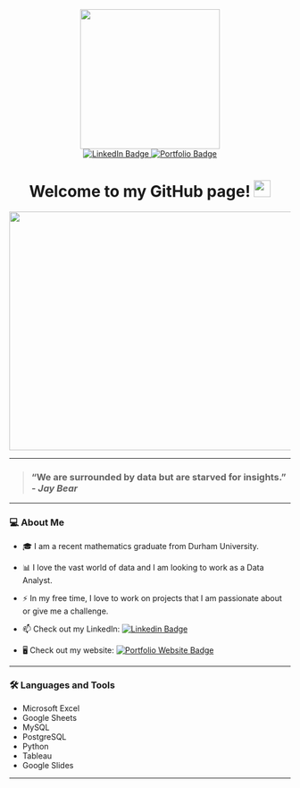 <div id="header" align="center">
  <a href="https://www.behance.net/gallery/19298855/Animated-Graph/modules/130427555">
    <img src="https://github.com/user-attachments/assets/40a4cdbc-f1a0-4f10-8035-c982f618d5e4" width="250"/>
  </a>
<div id="badges">
    <a href="https://www.linkedin.com/in/ah901/">
      <img src="https://img.shields.io/badge/LinkedIn-blue?style=for-the-badge&logo=linkedin&logoColor=white" alt="LinkedIn Badge"/>
    </a>
    <a href="https://adnanh901.github.io/">
      <img src="https://img.shields.io/badge/Portfolio%20Website-navy?style=for-the-badge" alt="Portfolio Badge"/>
    </a>
  </div>
  <h1>
    Welcome to my GitHub page!
    <img src="https://media.giphy.com/media/hvRJCLFzcasrR4ia7z/giphy.gif" width="30px"/>
  </h1>
</div>
<div align="center">
  <a href="https://pixabay.com/photos/desk-laptop-notebook-pen-workspace-593327/">
    <img src="https://github.com/user-attachments/assets/03c2fd3a-9852-452f-bad1-00659e156c09" width="640" height="427"/>
  </a>
</div>

---
>>>
> ### “We are surrounded by data but are starved for insights.” - *Jay Bear*
>>>
---

### 💻 About Me

- 🎓 I am a recent mathematics graduate from Durham University.

- 📊 I love the vast world of data and I am looking to work as a Data Analyst. 

- ⚡ In my free time, I love to work on projects that I am passionate about or give me a challenge.

- :mailbox: Check out my LinkedIn: [![Linkedin Badge](https://img.shields.io/badge/-Adnan-blue?style=flat&logo=Linkedin&logoColor=white)](https://www.linkedin.com/in/ah901/)

- 🖥️ Check out my website: [![Portfolio Website Badge](https://img.shields.io/badge/Portfolio%20Website-navy?style=flat)](https://adnanh901.github.io/)
---

### :hammer_and_wrench: Languages and Tools
- Microsoft Excel
- Google Sheets
- MySQL
- PostgreSQL
- Python
- Tableau
- Google Slides
---
<!---
### 🔭 Upcoming Projects

I am currently in the process of creating an analytics website for a marketing company using Python. The point of this website is to enable this company to leverage data to:
- Improve their overall business and employee success.
- Show who the best salespeople are based on specific axioms.
- Assist leaders in their recruitment processes.
---

### References

Laptop image -> https://pixabay.com/photos/desk-laptop-notebook-pen-workspace-593327/

Fluctating GIF by **Joe Ski** -> https://www.behance.net/gallery/19298855/Animated-Graph/modules/130427555


AdnanH901/AdnanH901 is a ✨ special ✨ repository because its `README.md` (this file) appears on your GitHub profile.
You can click the Preview link to take a look at your changes.
--->
